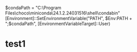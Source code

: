 $condaPath = "C:\Program Files\choco\miniconda\24.1.2.24031516\shell\condabin"
[Environment]::SetEnvironmentVariable("PATH", $Env:PATH + ";$condaPath", [EnvironmentVariableTarget]::User)


# test1
